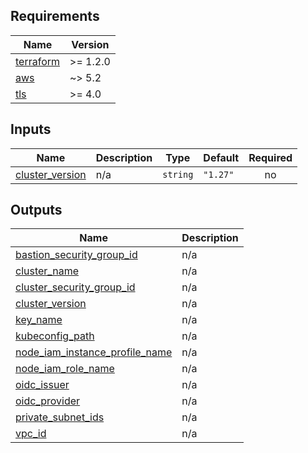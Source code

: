 <!-- BEGIN_TF_DOCS -->
## Requirements

| Name | Version |
|------|---------|
| <a name="requirement_terraform"></a> [terraform](#requirement\_terraform) | >= 1.2.0 |
| <a name="requirement_aws"></a> [aws](#requirement\_aws) | ~> 5.2 |
| <a name="requirement_tls"></a> [tls](#requirement\_tls) | >= 4.0 |

## Inputs

| Name | Description | Type | Default | Required |
|------|-------------|------|---------|:--------:|
| <a name="input_cluster_version"></a> [cluster\_version](#input\_cluster\_version) | n/a | `string` | `"1.27"` | no |

## Outputs

| Name | Description |
|------|-------------|
| <a name="output_bastion_security_group_id"></a> [bastion\_security\_group\_id](#output\_bastion\_security\_group\_id) | n/a |
| <a name="output_cluster_name"></a> [cluster\_name](#output\_cluster\_name) | n/a |
| <a name="output_cluster_security_group_id"></a> [cluster\_security\_group\_id](#output\_cluster\_security\_group\_id) | n/a |
| <a name="output_cluster_version"></a> [cluster\_version](#output\_cluster\_version) | n/a |
| <a name="output_key_name"></a> [key\_name](#output\_key\_name) | n/a |
| <a name="output_kubeconfig_path"></a> [kubeconfig\_path](#output\_kubeconfig\_path) | n/a |
| <a name="output_node_iam_instance_profile_name"></a> [node\_iam\_instance\_profile\_name](#output\_node\_iam\_instance\_profile\_name) | n/a |
| <a name="output_node_iam_role_name"></a> [node\_iam\_role\_name](#output\_node\_iam\_role\_name) | n/a |
| <a name="output_oidc_issuer"></a> [oidc\_issuer](#output\_oidc\_issuer) | n/a |
| <a name="output_oidc_provider"></a> [oidc\_provider](#output\_oidc\_provider) | n/a |
| <a name="output_private_subnet_ids"></a> [private\_subnet\_ids](#output\_private\_subnet\_ids) | n/a |
| <a name="output_vpc_id"></a> [vpc\_id](#output\_vpc\_id) | n/a |
<!-- END_TF_DOCS -->
